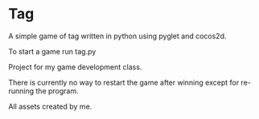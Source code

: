 # Tag
A simple game of tag written in python using pyglet and cocos2d.


To start a game run tag.py


Project for my game development class.


There is currently no way to restart the game after winning except for re-running the program.


All assets created by me.
